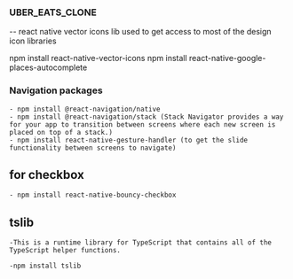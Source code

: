 ### UBER_EATS_CLONE

-- react native vector icons lib used to get access to most of the design icon libraries

npm install react-native-vector-icons
npm install react-native-google-places-autocomplete

### Navigation packages

    - npm install @react-navigation/native
    - npm install @react-navigation/stack (Stack Navigator provides a way for your app to transition between screens where each new screen is placed on top of a stack.)
    - npm install react-native-gesture-handler (to get the slide functionality between screens to navigate)

## for checkbox

    - npm install react-native-bouncy-checkbox

## tslib

    -This is a runtime library for TypeScript that contains all of the TypeScript helper functions.

    -npm install tslib
